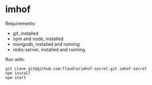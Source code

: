 # imhof

Requirements:
- git, installed
- npm and node, installed
- mongodb, installed and running
- redis-server, installed and running


Run with:
    
    git clone git@github.com:flaudre/imhof-secret.git imhof-secret
    npm install
    npm start
